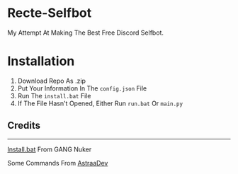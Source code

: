 # Recte-Selfbot
My Attempt At Making The Best Free Discord Selfbot.


# Installation
1. Download Repo As .zip
2. Put Your Information In The `config.json` File
3. Run The `install.bat` File
4. If The File Hasn't Opened, Either Run `run.bat` Or `main.py`


## Credits
___
[Install.bat](https://github.com/TT-Tutorials/GANG-Nuker/tree/main) From GANG Nuker

Some Commands From [AstraaDev](https://github.com/AstraaDev/Discord-SelfBot)